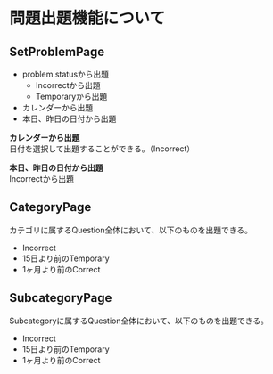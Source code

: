 # 問題出題機能について


## SetProblemPage

- problem.statusから出題
  - Incorrectから出題
  - Temporaryから出題
- カレンダーから出題
- 本日、昨日の日付から出題

**カレンダーから出題**<br>
日付を選択して出題することができる。（Incorrect）


**本日、昨日の日付から出題**<br>
Incorrectから出題

## CategoryPage

カテゴリに属するQuestion全体において、以下のものを出題できる。
- Incorrect
- 15日より前のTemporary
- 1ヶ月より前のCorrect

## SubcategoryPage

Subcategoryに属するQuestion全体において、以下のものを出題できる。
- Incorrect
- 15日より前のTemporary
- 1ヶ月より前のCorrect


